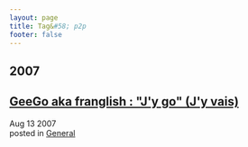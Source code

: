 ```yaml
---
layout: page
title: Tag&#58; p2p
footer: false
---
```


<div id="blog-archives" class="category">
<h2>2007</h2>

<article>
<h1><a href="/2007/08/13/geego-aka-franglish-jy-go-jy-vais/index.html">GeeGo aka franglish : "J'y go" (J'y vais)</a></h1>
<time datetime="2007-08-13T00:00:00-06:00" pubdate><span class='month'>Aug</span> <span class='day'>13</span> <span class='year'>2007</span></time>
<footer>
<span class="categories">posted in 
<a href='/categories/general/'>General</a></span>
</footer>
</article>
</div>
